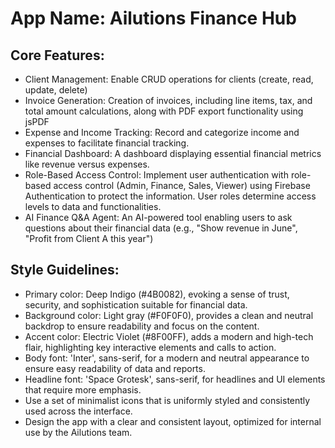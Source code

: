 # **App Name**: Ailutions Finance Hub

## Core Features:

- Client Management: Enable CRUD operations for clients (create, read, update, delete)
- Invoice Generation: Creation of invoices, including line items, tax, and total amount calculations, along with PDF export functionality using jsPDF
- Expense and Income Tracking: Record and categorize income and expenses to facilitate financial tracking.
- Financial Dashboard: A dashboard displaying essential financial metrics like revenue versus expenses.
- Role-Based Access Control: Implement user authentication with role-based access control (Admin, Finance, Sales, Viewer) using Firebase Authentication to protect the information. User roles determine access levels to data and functionalities.
- AI Finance Q&A Agent: An AI-powered tool enabling users to ask questions about their financial data (e.g., "Show revenue in June", "Profit from Client A this year")

## Style Guidelines:

- Primary color: Deep Indigo (#4B0082), evoking a sense of trust, security, and sophistication suitable for financial data.
- Background color: Light gray (#F0F0F0), provides a clean and neutral backdrop to ensure readability and focus on the content.
- Accent color: Electric Violet (#8F00FF), adds a modern and high-tech flair, highlighting key interactive elements and calls to action.
- Body font: 'Inter', sans-serif, for a modern and neutral appearance to ensure easy readability of data and reports.
- Headline font: 'Space Grotesk', sans-serif, for headlines and UI elements that require more emphasis.
- Use a set of minimalist icons that is uniformly styled and consistently used across the interface.
- Design the app with a clear and consistent layout, optimized for internal use by the Ailutions team.